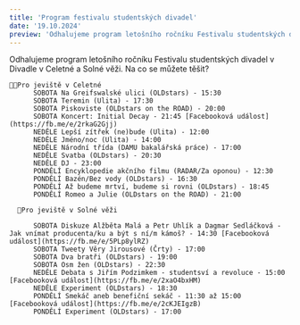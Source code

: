 ```yaml
---
title: 'Program festivalu studentských divadel'
date: '19.10.2024'
preview: 'Odhalujeme program letošního ročníku Festivalu studentských divadel v Divadle v Celetné a Solné věži. Na co se můžete těšit?'
---
```

Odhalujeme program letošního ročníku Festivalu studentských divadel v Divadle v Celetné a Solné věži. Na co se můžete těšit?
    
    👮🏻Pro jeviště v Celetné
          SOBOTA Na Greifswalské ulici (OLDstars) - 15:30  
          SOBOTA Teremin (Ulita) - 17:30  
          SOBOTA Piskoviste (OLDstars on the ROAD) - 20:00  
          SOBOTA Koncert: Initial Decay - 21:45 [Facebooková událost](https://fb.me/e/2rkaG2Gjj)  
          NEDĚLE Lepší zítřek (ne)bude (Ulita) - 12:00  
          NEDĚLE Jméno/noc (Ulita) - 14:00  
          NEDĚLE Národní třída (DAMU bakalářská práce) - 17:00  
          NEDĚLE Svatba (OLDstars) - 20:30  
          NEDĚLE DJ - 23:00  
          PONDĚLÍ Encyklopedie akčního filmu (RADAR/Za oponou) - 12:30  
          PONDĚLÍ Bazén/Bez vody (OLDstars) - 16:30  
          PONDĚLÍ Až budeme mrtví, budeme si rovni (OLDstars) - 18:45  
          PONDĚLÍ Romeo a Julie (OLDstars on the ROAD) - 21:00  
     
      🧂Pro jeviště v Solné věži
     
          SOBOTA Diskuze Alžběta Malá a Petr Uhlík a Dagmar Sedláčková - Jak vnímat producenta/ku a být s ní/m kámoš? - 14:30 [Facebooková událost](https://fb.me/e/5PLp8ylRZ)  
          SOBOTA Tweety Věry Jirousové (Črty) - 17:00  
          SOBOTA Dva bratři (OLDstars) - 19:00  
          SOBOTA Osm žen (OLDstars) - 22:30  
          NEDĚLE Debata s Jiřím Podzimkem - studentsví a revoluce - 15:00 [Facebooková událost](https://fb.me/e/2xaO4bxHM)  
          NEDĚLE Experiment (OLDstars) - 18:30  
          PONDĚLÍ Smekáč aneb benefiční sekáč - 11:30 až 15:00 [Facebooková událost](https://fb.me/e/2cKJEIgzB)  
          PONDĚLÍ Experiment (OLDstars) - 17:00  
